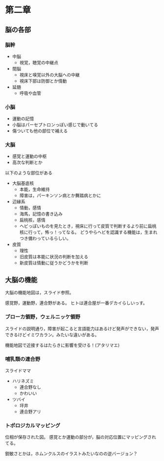 # 第二章

## 脳の各部

### 脳幹
- 中脳
  - 視覚，聴覚の中継点
- 間脳
  - 視床と嗅覚以外の大脳への中継
  - 視床下部は防御とか情動
- 延髄
  - 呼吸や血管

### 小脳
- 運動の記憶
- 小脳はパーセプトロンっぽい感じで動いてる
- 傷ついても他の部位で補える

### 大脳
- 感覚と運動の中枢
- 高次な判断とか

以下のような部位がある
- 大脳基底核
  - 本能，生命維持
  - 障害は，パーキンソン病とか舞踏病とかに
- 辺縁系
  - 情動，感情
  - 海馬，記憶の書き込み
  - 扁桃核，感情
  - ヘビっぽいものを見たとき，視床に行って皮質で判断するより前に扁桃核に行って，怖っ！ってなる。
    どうやらヘビを認識する機能は，生まれつき備わっているらしい。
- 皮質
  - 理性
  - 旧皮質は本能に状況の判断を加える
  - 新皮質は情動に従うかどうかを判断
  
## 大脳の機能
大脳の機能地図は，スライド参照。

感覚野，運動野，連合野がある。
ヒトは連合屋が一番デカイらしいっす。

### ブローカ領野，ウェルニッケ領野
スライドの説明通り，障害が起こると言語能力はあるけど発声ができない，発声できるけどイミワカラン。みたいな違いがある。

機能地図で近接するはたらきに影響を受ける！(アタリマエ)

### 哺乳類の連合野
スライドママ
- ハリネズミ
  - 連合野なし
  - かわいい
- ツバイ
  - 坪井
  - 連合野アリ

### トポロジカルマッピング
位相が保存された図。
感覚とか運動の部分が，脳の対応位置にマッピングされてる。

鋭敏さとかは，ホムンクルスのイラストみたいなのの逆バージョン？
